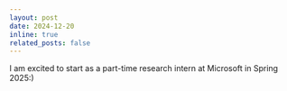 ```yaml
---
layout: post
date: 2024-12-20
inline: true
related_posts: false
---
```


I am excited to start as a part-time research intern at Microsoft in Spring 2025:)
